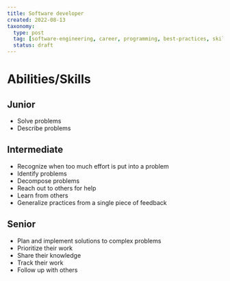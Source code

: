 ```yaml
---
title: Software developer
created: 2022-08-13
taxonomy:
  type: post
  tag: [software-engineering, career, programming, best-practices, skill-development]
  status: draft
---
```


# Abilities/Skills
## Junior
* Solve problems
* Describe problems

## Intermediate
* Recognize when too much effort is put into a problem
* Identify problems
* Decompose problems
* Reach out to others for help
* Learn from others
* Generalize practices from a single piece of feedback

## Senior
* Plan and implement solutions to complex problems
* Prioritize their work
* Share their knowledge
* Track their work
* Follow up with others
